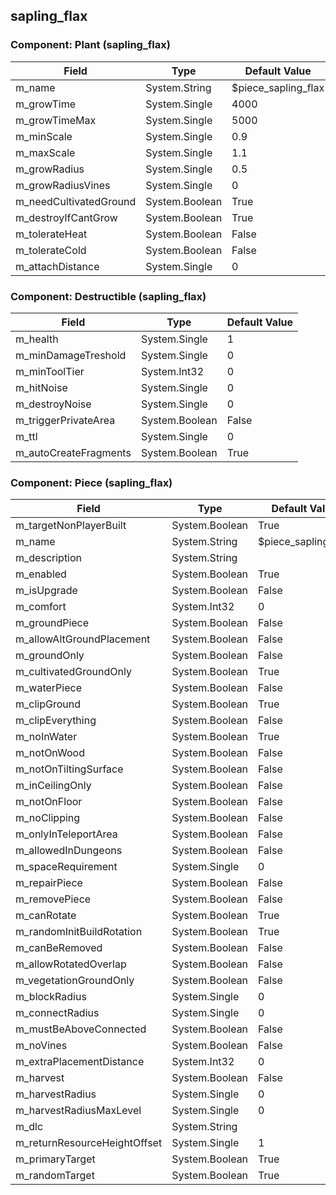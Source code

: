 ## sapling_flax

### Component: Plant (sapling_flax)

|Field|Type|Default Value|
|-----|----|-------------|
|m_name|System.String|$piece_sapling_flax|
|m_growTime|System.Single|4000|
|m_growTimeMax|System.Single|5000|
|m_minScale|System.Single|0.9|
|m_maxScale|System.Single|1.1|
|m_growRadius|System.Single|0.5|
|m_growRadiusVines|System.Single|0|
|m_needCultivatedGround|System.Boolean|True|
|m_destroyIfCantGrow|System.Boolean|True|
|m_tolerateHeat|System.Boolean|False|
|m_tolerateCold|System.Boolean|False|
|m_attachDistance|System.Single|0|

### Component: Destructible (sapling_flax)

|Field|Type|Default Value|
|-----|----|-------------|
|m_health|System.Single|1|
|m_minDamageTreshold|System.Single|0|
|m_minToolTier|System.Int32|0|
|m_hitNoise|System.Single|0|
|m_destroyNoise|System.Single|0|
|m_triggerPrivateArea|System.Boolean|False|
|m_ttl|System.Single|0|
|m_autoCreateFragments|System.Boolean|True|

### Component: Piece (sapling_flax)

|Field|Type|Default Value|
|-----|----|-------------|
|m_targetNonPlayerBuilt|System.Boolean|True|
|m_name|System.String|$piece_sapling_flax|
|m_description|System.String||
|m_enabled|System.Boolean|True|
|m_isUpgrade|System.Boolean|False|
|m_comfort|System.Int32|0|
|m_groundPiece|System.Boolean|False|
|m_allowAltGroundPlacement|System.Boolean|False|
|m_groundOnly|System.Boolean|False|
|m_cultivatedGroundOnly|System.Boolean|True|
|m_waterPiece|System.Boolean|False|
|m_clipGround|System.Boolean|True|
|m_clipEverything|System.Boolean|False|
|m_noInWater|System.Boolean|True|
|m_notOnWood|System.Boolean|False|
|m_notOnTiltingSurface|System.Boolean|False|
|m_inCeilingOnly|System.Boolean|False|
|m_notOnFloor|System.Boolean|False|
|m_noClipping|System.Boolean|False|
|m_onlyInTeleportArea|System.Boolean|False|
|m_allowedInDungeons|System.Boolean|False|
|m_spaceRequirement|System.Single|0|
|m_repairPiece|System.Boolean|False|
|m_removePiece|System.Boolean|False|
|m_canRotate|System.Boolean|True|
|m_randomInitBuildRotation|System.Boolean|True|
|m_canBeRemoved|System.Boolean|False|
|m_allowRotatedOverlap|System.Boolean|False|
|m_vegetationGroundOnly|System.Boolean|False|
|m_blockRadius|System.Single|0|
|m_connectRadius|System.Single|0|
|m_mustBeAboveConnected|System.Boolean|False|
|m_noVines|System.Boolean|False|
|m_extraPlacementDistance|System.Int32|0|
|m_harvest|System.Boolean|False|
|m_harvestRadius|System.Single|0|
|m_harvestRadiusMaxLevel|System.Single|0|
|m_dlc|System.String||
|m_returnResourceHeightOffset|System.Single|1|
|m_primaryTarget|System.Boolean|True|
|m_randomTarget|System.Boolean|True|

